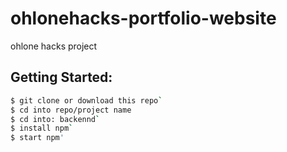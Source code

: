 # ohlonehacks-portfolio-website
ohlone hacks project

## Getting Started:
```bash
$ git clone or download this repo`
$ cd into repo/project name
$ cd into: backennd`
$ install npm`
$ start npm'
```
